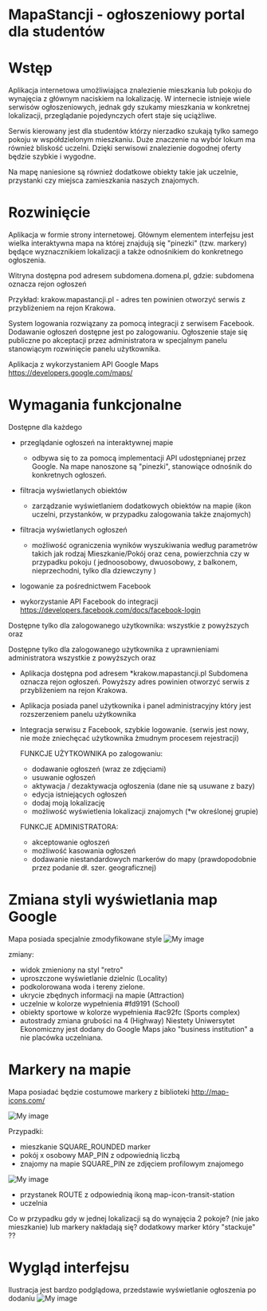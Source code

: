 # MapaStancji - ogłoszeniowy portal dla studentów

# Wstęp

Aplikacja internetowa umożliwiająca znalezienie mieszkania lub pokoju do wynajęcia z głównym naciskiem na lokalizację.
W internecie istnieje wiele serwisów ogłoszeniowych, jednak gdy szukamy mieszkania w konkretnej lokalizacji, przeglądanie pojedynczych ofert staje się uciążliwe.

Serwis kierowany jest dla studentów którzy nierzadko szukają tylko samego pokoju w współdzielonym mieszkaniu. Duże znaczenie na wybór lokum ma również bliskość uczelni. Dzięki serwisowi znalezienie dogodnej oferty będzie szybkie i wygodne.

Na mapę naniesione są również dodatkowe obiekty takie jak uczelnie, przystanki czy miejsca zamieszkania naszych znajomych. 

# Rozwinięcie

Aplikacja w formie strony internetowej. Głównym elementem interfejsu jest wielka interaktywna mapa na której znajdują się "pinezki" (tzw. markery) będące wyznacznikiem lokalizacji a także odnośnikiem do konkretnego ogłoszenia.

Witryna dostępna pod adresem subdomena.domena.pl, gdzie: subdomena oznacza rejon ogłoszeń

Przykład: krakow.mapastancji.pl - adres ten powinien otworzyć serwis z przybliżeniem na rejon Krakowa.

System logowania rozwiązany za pomocą integracji z serwisem Facebook. Dodawanie ogłoszeń dostępne jest po zalogowaniu.
Ogłoszenie staje się publiczne po akceptacji przez administratora w specjalnym panelu stanowiącym rozwinięcie panelu użytkownika.

Aplikacja z wykorzystaniem API Google Maps
https://developers.google.com/maps/

# Wymagania funkcjonalne

Dostępne dla każdego 
- przeglądanie ogłoszeń na interaktywnej mapie
  * odbywa się to za pomocą implementacji API udostępnianej przez Google. Na mape nanoszone są "pinezki", stanowiące odnośnik do konkretnych ogłoszeń.
  
- filtracja wyświetlanych obiektów
  * zarządzanie wyświetlaniem dodatkowych obiektów na mapie (ikon uczelni, przystanków, w przypadku zalogowania także znajomych)
 
- filtracja wyświetlanych ogłoszeń
  * możliwość ograniczenia wyników wyszukiwania według parametrów takich jak rodzaj Mieszkanie/Pokój oraz cena, powierzchnia czy w przypadku pokoju ( jednoosobowy, dwuosobowy, z balkonem, nieprzechodni, tylko dla dziewczyny )
 
- logowanie za pośrednictwem Facebook
 * wykorzystanie API Facebook do integracji https://developers.facebook.com/docs/facebook-login
 


Dostępne tylko dla zalogowanego użytkownika:
wszystkie z powyższych oraz

Dostępne tylko dla zalogowanego użytkownika z uprawnieniami administratora
wszystkie z powyższych oraz


- Aplikacja dostępna pod adresem *krakow.mapastancji.pl
  Subdomena oznacza rejon ogłoszeń. Powyższy adres powinien otworzyć serwis z przybliżeniem na rejon Krakowa.
- Aplikacja posiada panel użytkownika i panel administracyjny który jest rozszerzeniem panelu użytkownika

- Integracja serwisu z Facebook, szybkie logowanie.
  (serwis jest nowy, nie może zniechęcać użytkownika żmudnym procesem rejestracji)
  
  FUNKCJE UŻYTKOWNIKA po zalogowaniu:
  * dodawanie ogłoszeń (wraz ze zdjęciami)
  * usuwanie ogłoszeń
  * aktywacja / dezaktywacja ogłoszenia (dane nie są usuwane z bazy)
  * edycja istniejących ogłoszeń
  * dodaj moją lokalizację
  * możliwość wyświetlenia lokalizacji znajomych (*w określonej grupie)
  
  FUNKCJE ADMINISTRATORA:
  * akceptowanie ogłoszeń
  * możliwość kasowania ogłoszeń
  * dodawanie niestandardowych markerów do mapy (prawdopodobnie przez podanie dł. szer. geograficznej)

# Zmiana styli wyświetlania map Google

Mapa posiada specjalnie zmodyfikowane style
![My image](https://i.imgur.com/JsJj18Y.png)

zmiany:
- widok zmieniony na styl "retro"
- uproszczone wyświetlanie dzielnic (Locality)
- podkolorowana woda i tereny zielone.
- ukrycie zbędnych informacji na mapie (Attraction)
- uczelnie w kolorze wypełnienia #fd9191 (School)
- obiekty sportowe w kolorze wypełnienia #ac92fc (Sports complex)
- autostrady zmiana grubości na 4 (Highway)
Niestety Uniwersytet Ekonomiczny jest dodany do Google Maps jako "business institution" a nie placówka uczelniana.

# Markery na mapie

Mapa posiadać będzie costumowe markery z biblioteki
http://map-icons.com/

![My image](https://i.imgur.com/vzwMiXy.png)

Przypadki:
- mieszkanie SQUARE_ROUNDED marker
- pokój x osobowy MAP_PIN z odpowiednią liczbą
- znajomy na mapie SQUARE_PIN ze zdjęciem profilowym znajomego

![My image](https://i.imgur.com/gKgcuOL.png)

- przystanek ROUTE z odpowiednią ikoną map-icon-transit-station
- uczelnia

Co w przypadku gdy w jednej lokalizacji są do wynajęcia 2 pokoje? (nie jako mieszkanie) lub markery nakładają się?
dodatkowy marker który "stackuje" ??

# Wygląd interfejsu

Ilustracja jest bardzo podglądowa, przedstawie wyświetlanie ogłoszenia po dodaniu
![My image](https://i.imgur.com/2mYbAvz.png)





